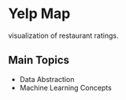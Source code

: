 # Yelp Map
visualization of restaurant ratings.

## Main Topics
* Data Abstraction
* Machine Learning Concepts